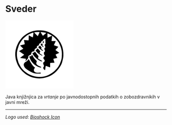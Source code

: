 # Sveder

![Logo](logo.png)

Java knjižnjica za *vrtanje* po javnodostopnih podatkih o zobozdravnikih v
javni mreži.

---

*Logo used: <a href="https://vectorified.com/bioshock-icon">Bioshock Icon</a>*